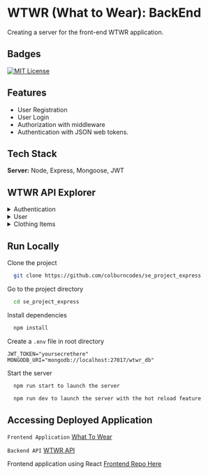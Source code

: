 
# WTWR (What to Wear): BackEnd

Creating a server for the front-end WTWR application.


## Badges

[![MIT License](https://img.shields.io/badge/License-MIT-green.svg)](https://choosealicense.com/licenses/mit/)



## Features

- User Registration
- User Login
- Authorization with middleware
- Authentication with JSON web tokens.


## Tech Stack

**Server:** Node, Express, Mongoose, JWT

## WTWR API Explorer

<details><summary>Authentication</summary>

`POST` /signup 

Create a new user

`POST` /signin

Log in user
</details>

<details><summary>User</summary>

`GET` /users/me

Get user details

`PATCH` /users/me

Update a user
</details>

<details><summary>Clothing Items</summary>

`GET` /items

Get clothing items

Get user details

`GET` /items

Create clothing item

`DELETE` /items/:id

Delete clothing item

`PUT` /items/:id/likes

Like clothing item

`DELETE` /items/:id/likes

Dislike clothing item
</details>


## Run Locally

Clone the project

```bash
  git clone https://github.com/colburncodes/se_project_express
```

Go to the project directory

```bash
  cd se_project_express
```

Install dependencies

```bash
  npm install
```

Create a `.env` file in root directory

```
JWT_TOKEN="yoursecrethere"
MONGODB_URI="mongodb://localhost:27017/wtwr_db"
```

Start the server

```bash
  npm run start to launch the server
```

```bash
  npm run dev to launch the server with the hot reload feature
```

## Accessing Deployed Application
`Frontend Application` [What To Wear](https://wtwr.mooo.com/)

`Backend API` [WTWR API](https://api.wtwr.mooo.com/items)

Frontend application using React [Frontend Repo Here](https://github.com/colburncodes/se_project_react)
